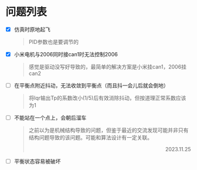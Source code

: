 # 问题列表

- [x] 仿真时原地起飞
    > PID参数也是要调节的
- [x] 小米电机与2006同时接can1时无法控制2006
    > 感觉是驱动没写好导致的，最简单的解决方案是小米挂can1，2006挂can2
- [ ] 在平衡点附近抖动，无法收敛到平衡点（而且抖一会儿后就会倒地）
    >将lqr输出Tp的系数改小(1/5)后有效消除抖动，但按道理正常系数应该为1
- [ ] 不能站在一个点上，会朝后溜车
    > 之前以为是机械结构导致的问题，但鉴于最近的交流发现可能并非只有结构问题导致的该问题。可能和算法设计有一定关联。
    > <p align=right>2023.11.25 
- [ ] 平衡状态容易被破坏